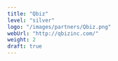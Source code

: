 ```yaml
---
title: "Qbiz"
level: "silver"
logo: "/images/partners/Qbiz.png"
webUrl: "http://qbizinc.com/"
weight: 2
draft: true
---
```

